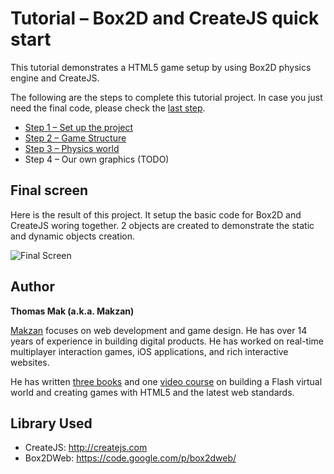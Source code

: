 # Tutorial – Box2D and CreateJS quick start

This tutorial demonstrates a HTML5 game setup by using Box2D physics engine and CreateJS.

The following are the steps to complete this tutorial project. In case you just need the final code, please check the [last step](https://github.com/makzan/Tutorial-Box2D-and-CreateJS-quick-start/tree/master/step-3-physics-world/).

- [Step 1 – Set up the project](https://github.com/makzan/Tutorial-Box2D-and-CreateJS-quick-start/tree/master/step-1-setup-project/)
- [Step 2 – Game Structure](https://github.com/makzan/Tutorial-Box2D-and-CreateJS-quick-start/tree/master/step-2-game-structure/)
- [Step 3 – Physics world](https://github.com/makzan/Tutorial-Box2D-and-CreateJS-quick-start/tree/master/step-3-physics-world/)
- Step 4 – Our own graphics (TODO)

## Final screen

Here is the result of this project. It setup the basic code for Box2D and CreateJS woring together. 2 objects are created to demonstrate the static and dynamic objects creation.

![Final Screen](https://raw.githubusercontent.com/makzan/Tutorial-Box2D-and-CreateJS-quick-start/master/tutorial-images/final-screen.png)

## Author

**Thomas Mak (a.k.a. Makzan)**

[Makzan](http://makzan.net) focuses on web development and game design. He has over 14 years of experience in building digital products. He has worked on real-time multiplayer interaction games, iOS applications, and rich interactive websites.

He has written [three books](http://www.amazon.com/s/ref=ntt_athr_dp_sr_1?_encoding=UTF8&field-author=Makzan&search-alias=digital-text&sort=relevancerank) and one [video course](http://www.packtpub.com/html5-game-development/video) on building a Flash virtual world and creating games with HTML5 and the latest web standards.



## Library Used

- CreateJS: http://createjs.com
- Box2DWeb: https://code.google.com/p/box2dweb/

